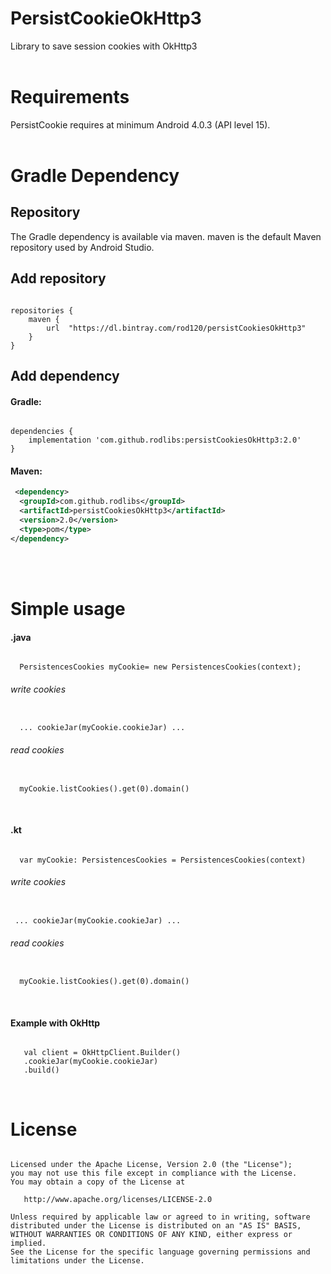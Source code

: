 # PersistCookieOkHttp3
Library to save session cookies with OkHttp3
</br>
</br>


# Requirements
PersistCookie requires at minimum Android 4.0.3 (API level 15).
</br>
</br>


# Gradle Dependency

## Repository
The Gradle dependency is available via maven. maven is the default Maven repository used by Android Studio.
</br>

## Add repository
<pre><code>
repositories {
    maven {
        url  "https://dl.bintray.com/rod120/persistCookiesOkHttp3" 
    }
}
</code></pre>



## Add dependency

#### Gradle:
<pre><code>
dependencies {
    implementation 'com.github.rodlibs:persistCookiesOkHttp3:2.0'
}
</code></pre>


#### Maven:
```xml
 <dependency>
  <groupId>com.github.rodlibs</groupId>
  <artifactId>persistCookiesOkHttp3</artifactId>
  <version>2.0</version>
  <type>pom</type>
</dependency>
```
</br>
</br>


# Simple usage
#### .java
<pre><code>
  PersistencesCookies myCookie= new PersistencesCookies(context);
</code></pre>
###### write cookies
<pre><code>
  ... cookieJar(myCookie.cookieJar) ...
</code></pre>
###### read cookies
<pre><code>
  myCookie.listCookies().get(0).domain()
</code></pre>
</br>


#### .kt
<pre><code>
  var myCookie: PersistencesCookies = PersistencesCookies(context)
</code></pre>
###### write cookies
<pre><code>
 ... cookieJar(myCookie.cookieJar) ...
</code></pre>
###### read cookies
<pre><code>
  myCookie.listCookies().get(0).domain()
</code></pre>
</br>




#### Example with OkHttp
<pre><code>
   val client = OkHttpClient.Builder()
   .cookieJar(myCookie.cookieJar)
   .build()
</code></pre>
</br>




# License
<pre><code>
Licensed under the Apache License, Version 2.0 (the "License");
you may not use this file except in compliance with the License.
You may obtain a copy of the License at

   http://www.apache.org/licenses/LICENSE-2.0

Unless required by applicable law or agreed to in writing, software
distributed under the License is distributed on an "AS IS" BASIS,
WITHOUT WARRANTIES OR CONDITIONS OF ANY KIND, either express or implied.
See the License for the specific language governing permissions and
limitations under the License.
</code></pre>

